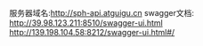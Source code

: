 服务器域名:http://sph-api.atguigu.cn
swagger文档:
http://39.98.123.211:8510/swagger-ui.html
http://139.198.104.58:8212/swagger-ui.html#/
